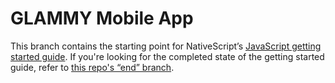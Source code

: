 # GLAMMY Mobile App

This branch contains the starting point for NativeScript’s [JavaScript getting started guide](http://docs.nativescript.org/tutorial/chapter-0). If you're looking for the completed state of the getting started guide, refer to [this repo's “end” branch](https://github.com/NativeScript/sample-Groceries/tree/end).
